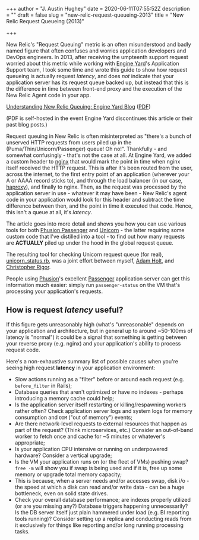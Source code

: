 +++
author = "J. Austin Hughey"
date = 2020-06-11T07:55:52Z
description = ""
draft = false
slug = "new-relic-request-queueing-2013"
title = "New Relic Request Queueing (2013)"

+++


New Relic's "Request Queuing" metric is an often misunderstood and badly named figure that often confuses and worries application developers and DevOps engineers. In 2013, after receiving the umpteenth support request worried about this metric while working with [Engine Yard](http://www.engineyard.com/)'s Application Support team, I took some time and wrote this guide to show how request queueing is actually request _latency_, and does _not_ indicate that your application server has its request queue backed up, but instead that this is the difference in time between front-end proxy and the execution of the New Relic Agent code in your app.

[Understanding New Relic Queuing: Engine Yard Blog](https://www.engineyard.com/blog/new-relic-queuing) ([PDF](https://github.com/jahio/jahio.github.io/blob/master/assets/pdf/new-relic-request-queue.pdf))

(PDF is self-hosted in the event Engine Yard discontinues this article or their past blog posts.)

Request queuing in New Relic is often misinterpreted as "there's a bunch of unserved HTTP requests from users piled up in the (Puma/Thin/Unicorn/Passenger) queue! Oh no!". Thankfully - and somewhat confusingly - that's not the case at all. At Engine Yard, we added a custom header to [nginx](http://nginx.org/) that would mark the point in time when nginx itself received the HTTP request. This is after it's been routed from the user, across the internet, to the first entry point of an application (wherever your A or AAAA record sticks to), and through the load balancer (in our case, [haproxy](http://haproxy.com/)), and finally to nginx. Then, as the request was processed by the application server in use - whatever it may have been - New Relic's agent code in your application would look for this header and subtract the time difference between then, and the point in time it executed that code. Hence, this isn't a queue at all, it's _latency_.

The article goes into more detail and shows you how you can use various tools for both [Phusion Passenger](http://phusionpassenger.com/) and [Unicorn](http://unicorn.bogomips.org/) - the latter requiring some custom code that I've distilled into a tool - to find out how many requests are **ACTUALLY** piled up under the hood in the global request queue.

The resulting tool for checking Unicorn request queue (for real), [unicorn_status.rb](https://github.com/jahio/unicorn-status), was a joint effort between myself, [Adam Holt](https://github.com/omgitsads), and [Christopher Rigor](https://github.com/crigor).

People using [Phusion](http://phusion.nl/)'s excellent [Passenger](http://phusionpassenger.com/) application server can get this information much easier: simply run `passenger-status` on the VM that's processing your application's requests.

## How is request _latency_ useful?

If this figure gets unreasonably high (what's "unreasonable" depends on your application and architecture, but in general up to around ~50-100ms of latency is "normal") it could be a signal that something is getting between your reverse proxy (e.g. nginx) and your application's ability to process request code.

Here's a non-exhaustive summary list of possible causes when you're seeing high request **latency** in your application environment:

* Slow actions running as a "filter" before or around each request (e.g. `before_filter` in Rails);
* Database queries that aren't optimized or have no indexes - perhaps introducing a memory cache could help;
* Is the application server itself restarting or killing/respawning workers rather often? Check application server logs and system logs for memory consumption and `OOM` ("out of memory") events;
* Are there network-level requests to external resources that happen as part of the request? (Think microservices, etc.) Consider an out-of-band worker to fetch once and cache for ~5 minutes or whatever's appropriate;
* Is your application CPU intensive or running on underpowered hardware? Consider a vertical upgrade;
* Is the VM your application runs on (or the fleet of VMs) pushing swap? `free -m` will show you if swap is being used and if it is, free up some memory or upgrade total memory capacity;
* This is because, when a server needs and/or accesses swap, disk i/o - the speed at which a disk can read and/or write data - can be a huge bottleneck, even on solid state drives.
* Check your overall database performance; are indexes properly utilized (or are you missing any?) Database triggers happening unnecessarily? Is the DB server itself just plain hammered under load (e.g. BI reporting tools running)? Consider setting up a replica and conducting reads from it exclusively for things like reporting and/or long running processing tasks.

